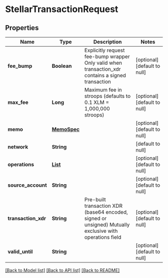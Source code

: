 # StellarTransactionRequest

## Properties

| Name                | Type                         | Description                                                                                             | Notes                        |
| ------------------- | ---------------------------- | ------------------------------------------------------------------------------------------------------- | ---------------------------- |
| **fee_bump**        | **Boolean**                  | Explicitly request fee-bump wrapper Only valid when transaction_xdr contains a signed transaction       | [optional] [default to null] |
| **max_fee**         | **Long**                     | Maximum fee in stroops (defaults to 0.1 XLM &#x3D; 1,000,000 stroops)                                   | [optional] [default to null] |
| **memo**            | [**MemoSpec**](MemoSpec.md)  |                                                                                                         | [optional] [default to null] |
| **network**         | **String**                   |                                                                                                         | [default to null]            |
| **operations**      | [**List**](OperationSpec.md) |                                                                                                         | [optional] [default to null] |
| **source_account**  | **String**                   |                                                                                                         | [optional] [default to null] |
| **transaction_xdr** | **String**                   | Pre-built transaction XDR (base64 encoded, signed or unsigned) Mutually exclusive with operations field | [optional] [default to null] |
| **valid_until**     | **String**                   |                                                                                                         | [optional] [default to null] |

[[Back to Model list]](../README.md#documentation-for-models) [[Back to API list]](../README.md#documentation-for-api-endpoints) [[Back to README]](../README.md)
